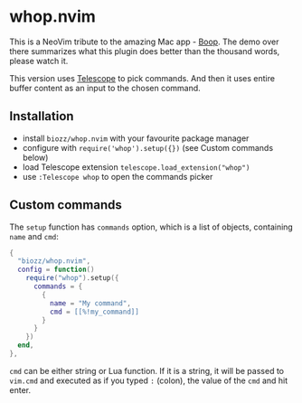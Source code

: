 # whop.nvim

This is a NeoVim tribute to the amazing Mac app - [Boop](https://boop.okat.best/). The demo over there summarizes what this plugin does better than the thousand words, please watch it.

This version uses [Telescope](https://github.com/nvim-telescope/telescope.nvim) to pick commands. And then it uses entire buffer content as an input to the chosen command.

## Installation

- install `biozz/whop.nvim` with your favourite package manager
- configure with `require('whop').setup({})` (see Custom commands below)
- load Telescope extension `telescope.load_extension("whop")`
- use `:Telescope whop` to open the commands picker

## Custom commands

The `setup` function has `commands` option, which is a list of objects, containing `name` and `cmd`:

```lua
{
  "biozz/whop.nvim",
  config = function()
    require("whop").setup({
      commands = {
        {
          name = "My command",
          cmd = [[%!my_command]]
        }
      }
    })
  end,
},
```

`cmd` can be either string or Lua function.
If it is a string, it will be passed to `vim.cmd` and executed as if you typed `:` (colon), the value of the `cmd` and hit enter.
